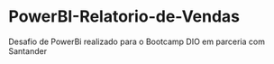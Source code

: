 # PowerBI-Relatorio-de-Vendas
Desafio de PowerBi realizado para o Bootcamp DIO em parceria com Santander
